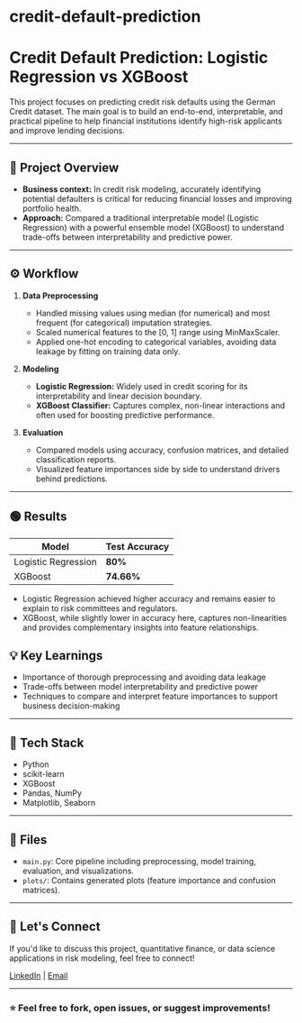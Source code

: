 # credit-default-prediction

# Credit Default Prediction: Logistic Regression vs XGBoost

This project focuses on predicting credit risk defaults using the German Credit dataset. The main goal is to build an end-to-end, interpretable, and practical pipeline to help financial institutions identify high-risk applicants and improve lending decisions.

---

## 💼 Project Overview

- **Business context:** In credit risk modeling, accurately identifying potential defaulters is critical for reducing financial losses and improving portfolio health.
- **Approach:** Compared a traditional interpretable model (Logistic Regression) with a powerful ensemble model (XGBoost) to understand trade-offs between interpretability and predictive power.

---

## ⚙️ Workflow

1. **Data Preprocessing**
   - Handled missing values using median (for numerical) and most frequent (for categorical) imputation strategies.
   - Scaled numerical features to the [0, 1] range using MinMaxScaler.
   - Applied one-hot encoding to categorical variables, avoiding data leakage by fitting on training data only.

2. **Modeling**
   - **Logistic Regression:** Widely used in credit scoring for its interpretability and linear decision boundary.
   - **XGBoost Classifier:** Captures complex, non-linear interactions and often used for boosting predictive performance.

3. **Evaluation**
   - Compared models using accuracy, confusion matrices, and detailed classification reports.
   - Visualized feature importances side by side to understand drivers behind predictions.

---

## 🟢 Results

| Model              | Test Accuracy |
|-------------------|---------------|
| Logistic Regression | **80%**       |
| XGBoost            | **74.66%**    |

- Logistic Regression achieved higher accuracy and remains easier to explain to risk committees and regulators.
- XGBoost, while slightly lower in accuracy here, captures non-linearities and provides complementary insights into feature relationships.


## 💡 Key Learnings

- Importance of thorough preprocessing and avoiding data leakage
- Trade-offs between model interpretability and predictive power
- Techniques to compare and interpret feature importances to support business decision-making

---

## 🚀 Tech Stack

- Python
- scikit-learn
- XGBoost
- Pandas, NumPy
- Matplotlib, Seaborn

---

## 📄 Files

- `main.py`: Core pipeline including preprocessing, model training, evaluation, and visualizations.
- `plots/`: Contains generated plots (feature importance and confusion matrices).

---

## 🤝 Let's Connect

If you'd like to discuss this project, quantitative finance, or data science applications in risk modeling, feel free to connect!

[LinkedIn](https://www.linkedin.com/nand-davda) | [Email](mailto:your-email@nand.davda18@gmail.com)

---

### ⭐ Feel free to fork, open issues, or suggest improvements!
